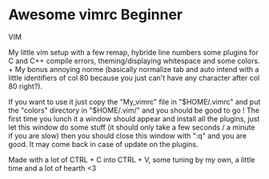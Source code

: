 # Awesome vimrc Beginner
VIM

My little vim setup with a few remap, hybride line numbers some plugins for C and C++ compile errors, theming/displaying whitespace and some colors. + My bonus annoying norme (basically normalize tab and auto intend with a little identifiers of col 80 because you just can't have any character after col 80 right?).

If you want to use it just copy the "My_vimrc" file in "$HOME/.vimrc" and put the "colors" directory in "$HOME/.vim/" and you should be good to go ! The first time you lunch it a window should appear and install all the plugins, just let this window do some stuff (it should only take a few seconds / a minute if you are slow) then you should close this window with ":q" and you are good. It may come back in case of update on the plugins.

Made with a lot of CTRL + C into CTRL + V, some tuning by my own, a little time and a lot of hearth <3
